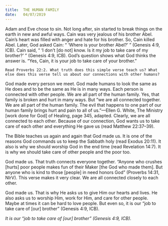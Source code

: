 ```yaml
---
title:  THE HUMAN FAMILY
date:   04/07/2019
---
```


Adam and Eve chose to sin. Not long after, sin started to break things on the earth in new and awful ways. Cain was very jealous of his brother Abel. Cain’s heart was filled with anger and hate for his brother. So, Cain killed Abel. Later, God asked Cain: “ ‘Where is your brother Abel?’ ” (Genesis 4:9, ICB). Cain said, “ ‘I don’t [do not] know. Is it my job to take care of my brother?’ ” (Genesis 4:9, ICB). God’s question shows what God thinks the answer is. “Yes, Cain, it is your job to take care of your brother.”

`Read Proverbs 22:2. What truth does this simple verse teach us? What else does this verse tell us about our connections with other humans?`

God made every person we meet. God made humans to look the same as He does and to be the same as He is in many ways. Each person is connected with other people. We are all part of the human family. Yes, that family is broken and hurt in many ways. But “we are all connected together. We are all part of the human family. The evil that happens to one part of our human family brings hurt and pain to all of us.”—Ellen G. White, The Ministry [work done for God] of Healing, page 345, adapted. Clearly, we are all connected to each other. Because of our connection, God wants us to take care of each other and everything He gave us (read Matthew 22:37–39). 

The Bible teaches us again and again that God made us. It is one of the reasons God commands us to keep the Sabbath holy (read Exodus 20:11). It also is why we should worship God in the end time (read Revelation 14:7). It is why we should take care of other people and the poor too.

God made us. That truth connects everyone together. “Anyone who crushes [hurts] poor people makes fun of their Maker [the God who made them]. But anyone who is kind to those [people] in need honors God” (Proverbs 14:31, NIrV). This verse makes it very clear. We are all connected closely to each other.

God made us. That is why He asks us to give Him our hearts and lives. He also asks us to worship Him, work for Him, and care for other people. Maybe at times it can be hard to love people. But even so, it is our “job to take care of [our] brother” (Genesis 4:9, ICB).

_It is our “job to take care of [our] brother” (Genesis 4:9, ICB)._